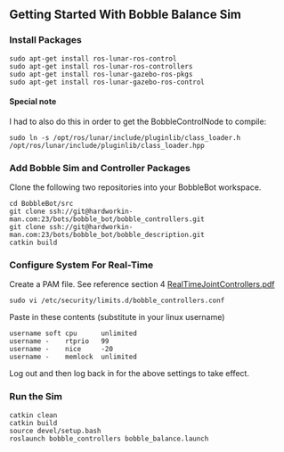 ## Getting Started With Bobble Balance Sim

### Install Packages

```shell
sudo apt-get install ros-lunar-ros-control
sudo apt-get install ros-lunar-ros-controllers
sudo apt-get install ros-lunar-gazebo-ros-pkgs
sudo apt-get install ros-lunar-gazebo-ros-control
```

#### Special note
I had to also do this in order to get the BobbleControlNode to compile:
```shell
sudo ln -s /opt/ros/lunar/include/pluginlib/class_loader.h /opt/ros/lunar/include/pluginlib/class_loader.hpp
```

### Add Bobble Sim and Controller Packages
Clone the following two repositories into your BobbleBot workspace.

```shell
cd BobbleBot/src
git clone ssh://git@hardworkin-man.com:23/bots/bobble_bot/bobble_controllers.git
git clone ssh://git@hardworkin-man.com:23/bots/bobble_bot/bobble_description.git
catkin build
```

###  Configure System For Real-Time
Create a PAM file. See reference section 4
[RealTimeJointControllers.pdf](/uploads/d3596e5602a8ce6ba3f4cb146c7b1120/RealTimeJointControllers.pdf)

```shell
sudo vi /etc/security/limits.d/bobble_controllers.conf
```
Paste in these contents (substitute in your linux username)

```shell
username soft cpu      unlimited
username -    rtprio   99
username -    nice     -20
username -    memlock  unlimited
```

Log out and then log back in for the above settings to take effect.

###  Run the Sim
```shell
catkin clean
catkin build
source devel/setup.bash
roslaunch bobble_controllers bobble_balance.launch
```
